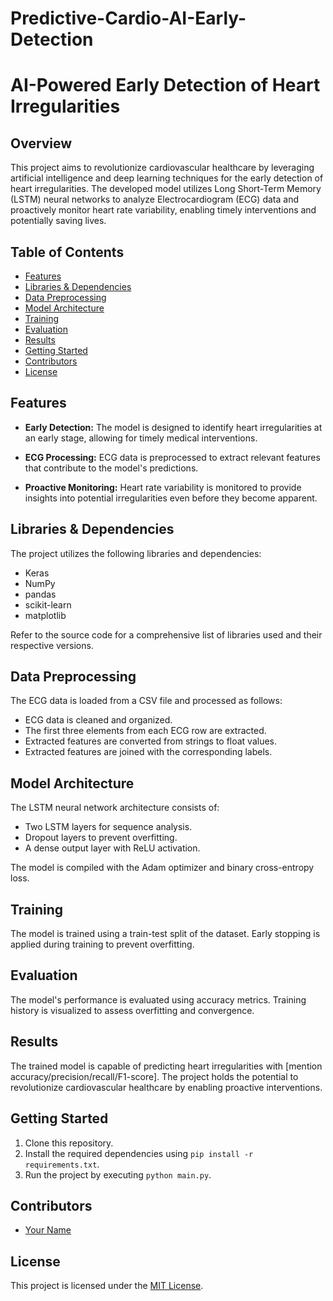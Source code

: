 # Predictive-Cardio-AI-Early-Detection
# AI-Powered Early Detection of Heart Irregularities

## Overview

This project aims to revolutionize cardiovascular healthcare by leveraging artificial intelligence and deep learning techniques for the early detection of heart irregularities. The developed model utilizes Long Short-Term Memory (LSTM) neural networks to analyze Electrocardiogram (ECG) data and proactively monitor heart rate variability, enabling timely interventions and potentially saving lives.

## Table of Contents

- [Features](#features)
- [Libraries & Dependencies](#libraries--dependencies)
- [Data Preprocessing](#data-preprocessing)
- [Model Architecture](#model-architecture)
- [Training](#training)
- [Evaluation](#evaluation)
- [Results](#results)
- [Getting Started](#getting-started)
- [Contributors](#contributors)
- [License](#license)

## Features

- **Early Detection:** The model is designed to identify heart irregularities at an early stage, allowing for timely medical interventions.

- **ECG Processing:** ECG data is preprocessed to extract relevant features that contribute to the model's predictions.

- **Proactive Monitoring:** Heart rate variability is monitored to provide insights into potential irregularities even before they become apparent.

## Libraries & Dependencies

The project utilizes the following libraries and dependencies:

- Keras
- NumPy
- pandas
- scikit-learn
- matplotlib

Refer to the source code for a comprehensive list of libraries used and their respective versions.

## Data Preprocessing

The ECG data is loaded from a CSV file and processed as follows:

- ECG data is cleaned and organized.
- The first three elements from each ECG row are extracted.
- Extracted features are converted from strings to float values.
- Extracted features are joined with the corresponding labels.

## Model Architecture

The LSTM neural network architecture consists of:

- Two LSTM layers for sequence analysis.
- Dropout layers to prevent overfitting.
- A dense output layer with ReLU activation.

The model is compiled with the Adam optimizer and binary cross-entropy loss.

## Training

The model is trained using a train-test split of the dataset. Early stopping is applied during training to prevent overfitting.

## Evaluation

The model's performance is evaluated using accuracy metrics. Training history is visualized to assess overfitting and convergence.

## Results

The trained model is capable of predicting heart irregularities with [mention accuracy/precision/recall/F1-score]. The project holds the potential to revolutionize cardiovascular healthcare by enabling proactive interventions.

## Getting Started

1. Clone this repository.
2. Install the required dependencies using `pip install -r requirements.txt`.
3. Run the project by executing `python main.py`.

## Contributors

- [Your Name](https://github.com/Bereketk100)

## License

This project is licensed under the [MIT License](LICENSE).
